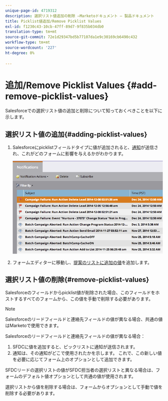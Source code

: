 ```yaml
---
unique-page-id: 4719312
description: 選択リスト値追加の削除 —Marketoドキュメント — 製品ドキュメント
title: Picklist値追加/Remove Picklist Values
exl-id: f1230c43-10cb-47ff-89d7-9f835b034db0
translation-type: tm+mt
source-git-commit: 72e1d29347bd5b77107da1e9c30169cb6490c432
workflow-type: tm+mt
source-wordcount: '227'
ht-degree: 0%

---
```


# 追加/Remove Picklist Values {#add-remove-picklist-values}

Salesforceでの選択リスト値の追加と削除について知っておくべきことを以下に示します。

## 選択リスト値の追加{#adding-picklist-values}

1. Salesforceにpicklistフィールドタイプに値が追加されると、[通知](/help/marketo/product-docs/core-marketo-concepts/miscellaneous/understanding-notifications.md)が送信され、これがどのフォームに影響を与えるかがわかります。

   ![](assets/image2015-1-21-14-3a4-3a7.png)

1. フォームエディターに移動し、[提案のリストに追加の値](/help/marketo/product-docs/demand-generation/forms/form-actions/add-a-country-picklist-to-your-form.md)を追加します。

## 選択リスト値の削除{#remove-picklist-values}

Salesforceのフィールドからpicklist値が削除された場合、このフィールドをホストするすべてのフォームから、この値を手動で削除する必要があります。

>[!NOTE]
>
>Salesforceのリードフィールドと連絡先フィールドの値が異なる場合、共通の値はMarketoで使用できます。

Salesforceのリードフィールドと連絡先フィールドの値が異なる場合：

1. SFDCに値を追加すると、ピックリストに通知が送信されます。
1. 通知は、その通知がどこで使用されたかを示します。 これで、この新しい値を必要に応じてフォーム上のオプションとして追加できます。

SFDCリードの選択リストの値がSFDC担当者の選択リストと異なる場合は、フォームのデフォルト値オプションとして共通の値が使用されます。

選択リストから値を削除する場合は、フォームからオプションとして手動で値を削除する必要があります。
